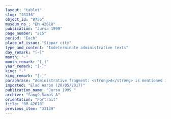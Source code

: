 ```yaml
---
layout: "tablet"
slug: "33136"
object_id: "8756"
museum_no_: "BM 42618"
publication: "Jursa 1999"
page_number: "215"
period: "Each"
place_of_issue: "Sippar city"
type_and_content: "Indeterminate administrative texts"
day_remark: "[-]"
month: "-"
month_remark: "[-]"
year_remark: "[-]"
king: "-"
king_remark: "[-]"
paraphrase: "Administrative fragment: <strong>A</strong> is mentioned in connection with <strong>B</strong>, the supervisor of [...]. The exact content of this text cannot be ascertained.<br /> &nbsp;<br /> <strong>A</strong> = Bēl-rēmanni; <strong>B</strong>&nbsp;= &Scaron;umu-iddin"
imported: "Elad Aaron (20/05/2017)"
publication_name: "Jursa 1999 "
archive: "Šangû-Šamaš A"
orientation: "Portrait"
title: "BM 42618"
previous_item: "33139"
---
```

